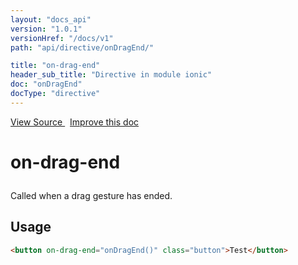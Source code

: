 ```yaml
---
layout: "docs_api"
version: "1.0.1"
versionHref: "/docs/v1"
path: "api/directive/onDragEnd/"

title: "on-drag-end"
header_sub_title: "Directive in module ionic"
doc: "onDragEnd"
docType: "directive"
---
```


<div class="improve-docs">
  <a href='http://github.com/driftyco/ionic/tree/1.x/js/angular/directive/gesture.js#L122'>
    View Source
  </a>
  &nbsp;
  <a href='http://github.com/driftyco/ionic/edit/master/js/angular/directive/gesture.js#L122'>
    Improve this doc
  </a>
</div>




<h1 class="api-title">

  on-drag-end



</h1>





Called when a drag gesture has ended.








  
<h2 id="usage">Usage</h2>
  
```html
<button on-drag-end="onDragEnd()" class="button">Test</button>
```
  
  

  





